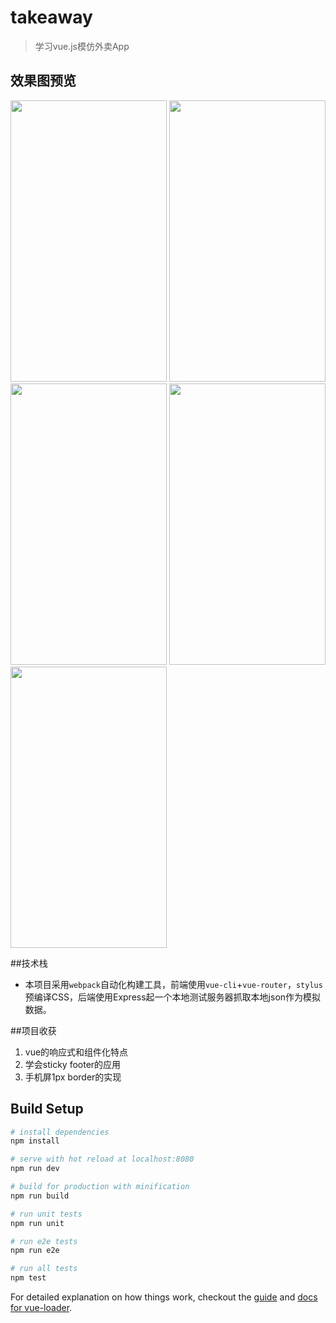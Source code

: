 # takeaway

> 学习vue.js模仿外卖App

## 效果图预览

<img src="https://wkongl.github.io/Vue-takeaway/static/goods-1.png" width="250" height="450">  <img src="https://wkongl.github.io/Vue-takeaway/static/goods-2.png" width="250" height="450">  <img src="https://wkongl.github.io/Vue-takeaway/static/bulletin.png" width="250" height="450">  <img src="https://wkongl.github.io/Vue-takeaway/static/ratings.png" width="250" height="450">  <img src="https://wkongl.github.io/Vue-takeaway/static/seller.png" width="250" height="450">  

##技术栈

- 本项目采用`webpack`自动化构建工具，前端使用`vue-cli`+`vue-router`，`stylus`预编译CSS，后端使用Express起一个本地测试服务器抓取本地json作为模拟数据。

##项目收获

1. vue的响应式和组件化特点
2. 学会sticky footer的应用
3. 手机屏1px border的实现

## Build Setup

``` bash
# install dependencies
npm install

# serve with hot reload at localhost:8080
npm run dev

# build for production with minification
npm run build

# run unit tests
npm run unit

# run e2e tests
npm run e2e

# run all tests
npm test
```

For detailed explanation on how things work, checkout the [guide](http://vuejs-templates.github.io/webpack/) and [docs for vue-loader](http://vuejs.github.io/vue-loader).
